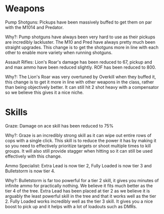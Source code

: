 # Weapons

Pump Shotguns: Pickups have been massively buffed to get them on par with the M1014 and Predator.

Why?: Pump shotguns have always been very hard to use as their pickups are incredibly lackluster. The M10 and Pred have always pretty much been straight upgrades. This change is to get the shotguns more in line with each other to enable more variety when running shotguns.

Assault Rifles: Lion's Roar's damage has been reduced to 67, pickup and and max ammo have been reduced slightly. ROF has been reduced to 800.

Why?: The Lion's Roar was very overtuned by Overkill when they buffed it, this change is to get it more in line with other weapons in the class, rather than being objectively better. It can still hit 2 shot heavy with a compensator so we believe this gives it a nice niche.

# Skills

Graze: Damage on ace skill has been reduced to 75%

Why?: Graze is an incredibly strong skill as it can wipe out entire rows of cops with a single click. This skill is to reduce the power it has by making it so you need to effectively prioritize targets or shoot multiple times to kill groups. It will also still provide stagger when hitting so it can still be used effectively with this change. 

Ammo Specialist: Extra Lead is now tier 2, Fully Loaded is now tier 3 and Bulletstorm is now tier 4.

Why?: Bulletstorm is far too powerful for a tier 2 skill, it gives you minutes of infinite ammo for practically nothing. We believe it fits much better as the tier 4 of the tree. Extra Lead has been placed at tier 2 as we believe it is arguably the least powerful skill in the tree and that it works well as the tier 2. Fully Loaded works incredibly well as the tier 3 skill. It gives you a nice boost to pick up and it helps with a lot of loadouts such as DMRs.
